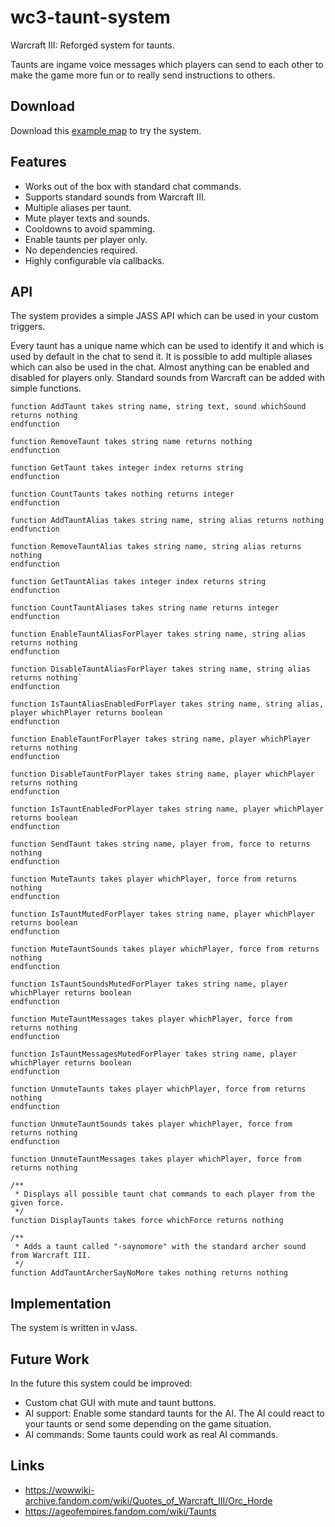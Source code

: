 # wc3-taunt-system

Warcraft III: Reforged system for taunts.

Taunts are ingame voice messages which players can send to each other to make the game more fun or to really send instructions to others.

## Download

Download this [example map]() to try the system.

## Features

* Works out of the box with standard chat commands.
* Supports standard sounds from Warcraft III.
* Multiple aliases per taunt.
* Mute player texts and sounds.
* Cooldowns to avoid spamming.
* Enable taunts per player only.
* No dependencies required.
* Highly configurable via callbacks.

## API

The system provides a simple JASS API which can be used in your custom triggers.

Every taunt has a unique name which can be used to identify it and which is used by default in the chat to send it.
It is possible to add multiple aliases which can also be used in the chat.
Almost anything can be enabled and disabled for players only.
Standard sounds from Warcraft can be added with simple functions.

```
function AddTaunt takes string name, string text, sound whichSound returns nothing
endfunction

function RemoveTaunt takes string name returns nothing
endfunction

function GetTaunt takes integer index returns string
endfunction

function CountTaunts takes nothing returns integer
endfunction

function AddTauntAlias takes string name, string alias returns nothing
endfunction

function RemoveTauntAlias takes string name, string alias returns nothing
endfunction

function GetTauntAlias takes integer index returns string
endfunction

function CountTauntAliases takes string name returns integer
endfunction

function EnableTauntAliasForPlayer takes string name, string alias returns nothing
endfunction

function DisableTauntAliasForPlayer takes string name, string alias returns nothing`
endfunction

function IsTauntAliasEnabledForPlayer takes string name, string alias, player whichPlayer returns boolean
endfunction

function EnableTauntForPlayer takes string name, player whichPlayer returns nothing
endfunction

function DisableTauntForPlayer takes string name, player whichPlayer returns nothing
endfunction

function IsTauntEnabledForPlayer takes string name, player whichPlayer returns boolean
endfunction

function SendTaunt takes string name, player from, force to returns nothing
endfunction

function MuteTaunts takes player whichPlayer, force from returns nothing
endfunction

function IsTauntMutedForPlayer takes string name, player whichPlayer returns boolean
endfunction

function MuteTauntSounds takes player whichPlayer, force from returns nothing
endfunction

function IsTauntSoundsMutedForPlayer takes string name, player whichPlayer returns boolean
endfunction

function MuteTauntMessages takes player whichPlayer, force from returns nothing
endfunction

function IsTauntMessagesMutedForPlayer takes string name, player whichPlayer returns boolean
endfunction

function UnmuteTaunts takes player whichPlayer, force from returns nothing
endfunction

function UnmuteTauntSounds takes player whichPlayer, force from returns nothing
endfunction

function UnmuteTauntMessages takes player whichPlayer, force from returns nothing

/**
 * Displays all possible taunt chat commands to each player from the given force.
 */
function DisplayTaunts takes force whichForce returns nothing

/**
 * Adds a taunt called "-saynomore" with the standard archer sound from Warcraft III.
 */
function AddTauntArcherSayNoMore takes nothing returns nothing
```

## Implementation

The system is written in vJass.

## Future Work

In the future this system could be improved:

* Custom chat GUI with mute and taunt buttons.
* AI support: Enable some standard taunts for the AI. The AI could react to your taunts or send some depending on the game situation.
* AI commands: Some taunts could work as real AI commands.

## Links

* <https://wowwiki-archive.fandom.com/wiki/Quotes_of_Warcraft_III/Orc_Horde>
* <https://ageofempires.fandom.com/wiki/Taunts>
